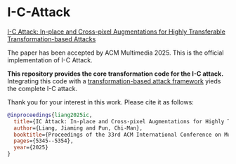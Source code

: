 # I-C-Attack
[I-C Attack: In-place and Cross-pixel Augmentations for Highly Transferable Transformation-based Attacks](https://dl.acm.org/doi/pdf/10.1145/3746027.3754799)

The paper has been accepted by ACM Multimedia 2025. This is the official implementation of I-C Attack.

**This repository provides the core transformation code for the I-C attack.** Integrating this code with a [transformation-based attack framework](https://github.com/Zhijin-Ge/TransferAttack/tree/main/transferattack/input_transformation) yieds the complete I-C attack.

Thank you for your interest in this work. Please cite it as follows:
```bibtex
@inproceedings{liang2025ic,
  title={IC Attack: In-place and Cross-pixel Augmentations for Highly Transferable Transformation-based Attacks},
  author={Liang, Jiaming and Pun, Chi-Man},
  booktitle={Proceedings of the 33rd ACM International Conference on Multimedia},
  pages={5345--5354},
  year={2025}
}
